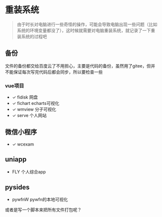 # 重装系统
> 由于时长对电脑进行一些奇怪的操作，可能会导致电脑出现一些问题（比如系统的环境变量都没了），这时候就需要对电脑重装系统，就记录了一下重装系统的过程吧

## 备份
文件的备份都交给百度云了不用担心，主要是代码的备份，虽然用了gitee，但并不能保证每次写完代码后都会同步，所以要检查一些

### vue项目
- ✓ fidisk 网盘
- ✓ fichart echarts可视化
- ✓ wmview 分子可视化
- ✓ serve 个人网站
## 微信小程序
- ✓ wcexam
## uniapp
- FLY 个人综合app
## pysides
- pywfnW pywfn的本地可视化

或者是写一个脚本来把所有文件打包呢？